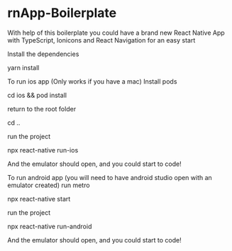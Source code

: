 # rnApp-Boilerplate

With help of this boilerplate you could have a brand new React Native App with TypeScript, Ionicons and React Navigation for an easy start

Install the dependencies

yarn install

To run ios app (Only works if you have a mac)
Install pods

cd ios && pod install

return to the root folder

cd ..

run the project

npx react-native run-ios

And the emulator should open, and you could start to code!

To run android app (you will need to have android studio open with an emulator created)
run metro

npx react-native start

run the project

npx react-native run-android

And the emulator should open, and you could start to code!
